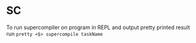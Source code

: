 # SC
To run supercompiler on program in REPL and output pretty printed result run
`pretty <$> supercompile taskName`

